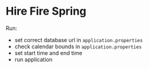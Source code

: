 # Hire Fire Spring 

Run: 

- set correct database url in `application.properties`
- check calendar bounds in `application.properties` 
- set start time and end time 
- run application

